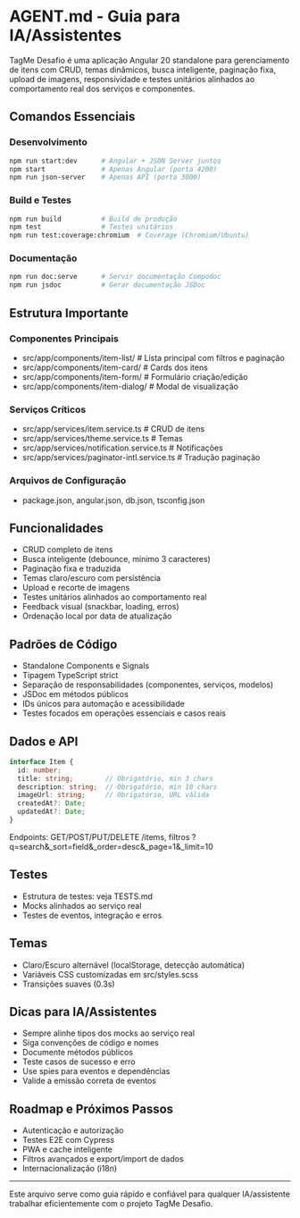 # AGENT.md - Guia para IA/Assistentes

TagMe Desafio é uma aplicação Angular 20 standalone para gerenciamento de itens com CRUD, temas dinâmicos, busca inteligente, paginação fixa, upload de imagens, responsividade e testes unitários alinhados ao comportamento real dos serviços e componentes.

## Comandos Essenciais

### Desenvolvimento
```bash
npm run start:dev      # Angular + JSON Server juntos
npm start              # Apenas Angular (porta 4200)
npm run json-server    # Apenas API (porta 3000)
```

### Build e Testes
```bash
npm run build          # Build de produção
npm test               # Testes unitários
npm run test:coverage:chromium  # Coverage (Chromium/Ubuntu)
```

### Documentação
```bash
npm run doc:serve      # Servir documentação Compodoc
npm run jsdoc          # Gerar documentação JSDoc
```

## Estrutura Importante

### Componentes Principais
- src/app/components/item-list/         # Lista principal com filtros e paginação
- src/app/components/item-card/         # Cards dos itens
- src/app/components/item-form/         # Formulário criação/edição
- src/app/components/item-dialog/       # Modal de visualização

### Serviços Críticos
- src/app/services/item.service.ts      # CRUD de itens
- src/app/services/theme.service.ts     # Temas
- src/app/services/notification.service.ts # Notificações
- src/app/services/paginator-intl.service.ts # Tradução paginação

### Arquivos de Configuração
- package.json, angular.json, db.json, tsconfig.json

## Funcionalidades
- CRUD completo de itens
- Busca inteligente (debounce, mínimo 3 caracteres)
- Paginação fixa e traduzida
- Temas claro/escuro com persistência
- Upload e recorte de imagens
- Testes unitários alinhados ao comportamento real
- Feedback visual (snackbar, loading, erros)
- Ordenação local por data de atualização

## Padrões de Código
- Standalone Components e Signals
- Tipagem TypeScript strict
- Separação de responsabilidades (componentes, serviços, modelos)
- JSDoc em métodos públicos
- IDs únicos para automação e acessibilidade
- Testes focados em operações essenciais e casos reais

## Dados e API
```typescript
interface Item {
  id: number;
  title: string;        // Obrigatório, min 3 chars
  description: string;  // Obrigatório, min 10 chars
  imageUrl: string;     // Obrigatório, URL válida
  createdAt?: Date;
  updatedAt?: Date;
}
```
Endpoints: GET/POST/PUT/DELETE /items, filtros ?q=search&_sort=field&_order=desc&_page=1&_limit=10

## Testes
- Estrutura de testes: veja TESTS.md
- Mocks alinhados ao serviço real
- Testes de eventos, integração e erros

## Temas
- Claro/Escuro alternável (localStorage, detecção automática)
- Variáveis CSS customizadas em src/styles.scss
- Transições suaves (0.3s)

## Dicas para IA/Assistentes
- Sempre alinhe tipos dos mocks ao serviço real
- Siga convenções de código e nomes
- Documente métodos públicos
- Teste casos de sucesso e erro
- Use spies para eventos e dependências
- Valide a emissão correta de eventos

## Roadmap e Próximos Passos
- Autenticação e autorização
- Testes E2E com Cypress
- PWA e cache inteligente
- Filtros avançados e export/import de dados
- Internacionalização (i18n)

---
Este arquivo serve como guia rápido e confiável para qualquer IA/assistente trabalhar eficientemente com o projeto TagMe Desafio.
